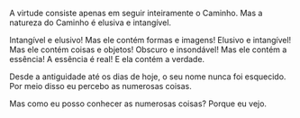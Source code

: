 A virtude consiste apenas em seguir inteiramente o Caminho.
Mas a natureza do Caminho é elusiva e intangível.

Intangível e elusivo! Mas ele contém formas e imagens!
Elusivo e intangível! Mas ele contém coisas e objetos!
Obscuro e insondável! Mas ele contém a essência!
A essência é real! E ela contém a verdade.

Desde a antiguidade até os dias de hoje,
o seu nome nunca foi esquecido.
Por meio disso eu percebo as numerosas coisas.

Mas como eu posso conhecer as numerosas coisas?
Porque eu vejo.